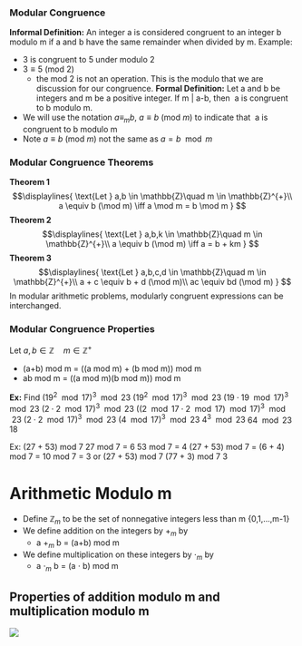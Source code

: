 ### Modular Congruence
**Informal Definition:**
An integer a is considered congruent to an integer b modulo m if a and b have the same remainder when divided by m. 
Example: 
- 3 is congruent to 5 under modulo 2 
- $3 \equiv 5\ (\text{mod } 2)$
	- the mod 2 is not an operation. This is the modulo that we are discussion for our congruence.
**Formal Definition:**
Let a and b be integers and m be a positive integer. If m | a-b, then  a is congruent to b modulo m.  
- We will use the notation $a ≡_m b$, $a \equiv b\ (\text{mod } m)$ to indicate that  a is congruent to b modulo m
- Note $a \equiv b\ (\text{mod } m)$ not the same as $a = b \mod m$

### Modular Congruence Theorems
**Theorem 1**
$$\displaylines{
\text{Let } a,b \in \mathbb{Z}\quad m \in \mathbb{Z}^{+}\\
a \equiv b (\mod m) \iff a \mod m = b \mod m
}
$$
**Theorem 2**
$$\displaylines{
\text{Let } a,b,k \in \mathbb{Z}\quad m \in \mathbb{Z}^{+}\\
a \equiv b (\mod m) \iff a = b + km
}
$$
**Theorem 3**
$$\displaylines{
\text{Let } a,b,c,d \in \mathbb{Z}\quad m \in \mathbb{Z}^{+}\\
a + c \equiv b + d (\mod m)\\
ac \equiv bd (\mod m)
}
$$
In modular arithmetic problems, modularly congruent expressions can be interchanged.

### Modular Congruence Properties
$\text{Let } a,b \in \mathbb{Z}\quad m \in \mathbb{Z}^{+}$
- (a+b) mod m = ((a mod m) + (b mod m)) mod m
- ab mod m = ((a mod m)(b mod m)) mod m

**Ex:**
Find $(19^2\mod 17)^3 \mod23$
$(19^2\mod 17)^3\mod23$
$(19\cdot 19 \mod 17)^3 \mod 23$
$(2\cdot2 \mod 17)^3 \mod23$
$((2\mod 17 \cdot 2 \mod 17) \mod 17)^3 \mod 23$
$(2\cdot 2 \mod 17)^3 \mod 23$
$(4 \mod 17)^3 \mod 23$
$4^3 \mod 23$
$64 \mod 23$
$18$

Ex: 
(27 + 53) mod 7
27 mod 7 = 6
53 mod 7 = 4
(27 + 53) mod 7 = (6 + 4) mod 7 = 10 mod 7 = 3
or
(27 + 53) mod 7
(77 + 3) mod 7
3

# Arithmetic Modulo m
- Define $\mathbb{Z}_m$ to be the set of nonnegative integers less than m {0,1,...,m-1}
- We define addition on the integers by $+_m$ by 
	- a $+_m$ b = (a+b) mod m
- We define multiplication on these integers by $⋅_m$ by 
	- a $⋅_m$ b = (a ⋅ b) mod m

## Properties of addition modulo m and multiplication modulo m
![](https://lh7-rt.googleusercontent.com/slidesz/AGV_vUcZTBDt0SwncvxVM8XLBK9j3iK-PPKw0ApqJwQpHwJ75E-faycaHrv8-xU_w_FucfUkJMjnz9zGM6qUzGVp2ykgtntKRtQowXGoK3rfmc9nKoXP8JlYL_vArXR5xOsAbx1rb1Ee0m62dmMc1AieNAHqhGLNYEDN4Zny6AjHXaXnVIXFGSKrFvc=s2048?key=h77F5V3n-EVo5m3NnoMhkQ)